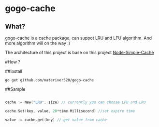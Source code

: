 gogo-cache
==========

## What?

gogo-cache is a cache package, can suppot LRU and LFU algorithm. And more algorithm will on the way :)

The architecture of this project is base on this project [Node-Simple-Cache](https://github.com/hh54188/Node-Simple-Cache) 


#How ?

##Install

```shell
go get github.com/nateriver520/gogo-cache
```

##Sample

```go

cache := New("LRU", size) // currently you can choose LFU and LRU

cache.Set(key, value, 20*time.Millisecond) //set expire time

value := cache.get(key) // get value from cache

```

